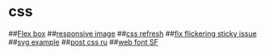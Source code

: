 # css

##[Flex box](https://css-tricks.com/snippets/css/a-guide-to-flexbox/)
##[responsive image](http://stackoverflow.com/questions/3971841/how-to-resize-images-proportionally-keeping-the-aspect-ratio)
##[css refresh](https://habrahabr.ru/post/273471/)
##[fix flickering sticky issue](http://stackoverflow.com/questions/18185736/prevent-fixed-position-element-from-flickering-during-jquery-animation)
##[svg example](http://css.yoksel.ru/svg-decoration/)
##[post css ru](https://habrahabr.ru/post/265449/)
##[web font SF](https://vk.com/sanfranciscofont?z=photo-107060457_421604197%2Falbum-107060457_00%2Frev)
